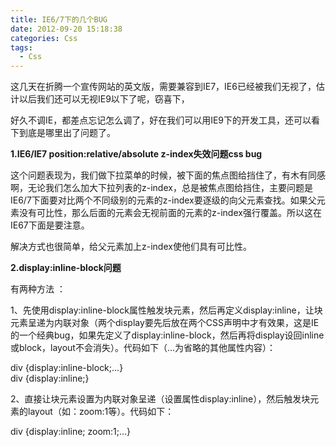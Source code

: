 ```yaml
---
title: IE6/7下的几个BUG
date: 2012-09-20 15:18:38
categories: Css
tags:
  - Css
---
```


这几天在折腾一个宣传网站的英文版，需要兼容到IE7，IE6已经被我们无视了，估计以后我们还可以无视IE9以下了呢，窃喜下，

好久不调IE，都差点忘记怎么调了，好在我们可以用IE9下的开发工具，还可以看下到底是哪里出了问题了。

**1.IE6/IE7 position:relative/absolute z-index失效问题css bug**

这个问题表现为，我们做下拉菜单的时候，被下面的焦点图给挡住了，有木有同感啊，无论我们怎么加大下拉列表的z-index，总是被焦点图给挡住，主要问题是IE6/7下面要对比两个不同级别的元素的z-index要逐级的向父元素查找。如果父元素没有可比性，那么后面的元素会无视前面的元素的z-index强行覆盖。所以这在IE67下面是要注意。

解决方式也很简单，给父元素加上z-index使他们具有可比性。

**2.display:inline-block问题**

有两种方法 ：

1、先使用display:inline-block属性触发块元素，然后再定义display:inline，让块元素呈递为内联对象（两个display要先后放在两个CSS声明中才有效果，这是IE的一个经典bug，如果先定义了display:inline-block，然后再将display设回inline或block，layout不会消失）。代码如下（…为省略的其他属性内容）：

div {display:inline-block;…}  
 div {display:inline;}

2、直接让块元素设置为内联对象呈递（设置属性display:inline），然后触发块元素的layout（如：zoom:1等）。代码如下：

div {display:inline; zoom:1;…}